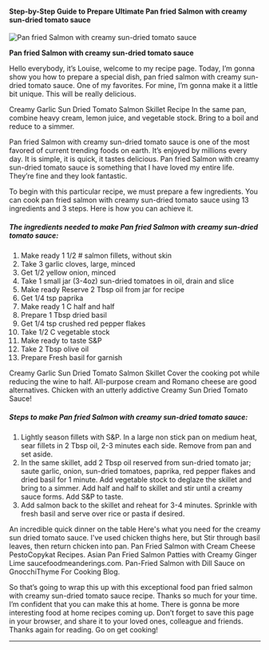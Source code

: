             

#### Step-by-Step Guide to Prepare Ultimate Pan fried Salmon with creamy sun-dried tomato sauce

![Pan fried Salmon with creamy sun-dried tomato sauce](https://img-global.cpcdn.com/recipes/9a0b3db184c110e8/751x532cq70/pan-fried-salmon-with-creamy-sun-dried-tomato-sauce-recipe-main-photo.jpg)

**Pan fried Salmon with creamy sun-dried tomato sauce**

Hello everybody, it’s Louise, welcome to my recipe page. Today, I’m gonna show you how to prepare a special dish, pan fried salmon with creamy sun-dried tomato sauce. One of my favorites. For mine, I’m gonna make it a little bit unique. This will be really delicious.

Creamy Garlic Sun Dried Tomato Salmon Skillet Recipe In the same pan, combine heavy cream, lemon juice, and vegetable stock. Bring to a boil and reduce to a simmer.

Pan fried Salmon with creamy sun-dried tomato sauce is one of the most favored of current trending foods on earth. It’s enjoyed by millions every day. It is simple, it is quick, it tastes delicious. Pan fried Salmon with creamy sun-dried tomato sauce is something that I have loved my entire life. They’re fine and they look fantastic.

To begin with this particular recipe, we must prepare a few ingredients. You can cook pan fried salmon with creamy sun-dried tomato sauce using 13 ingredients and 3 steps. Here is how you can achieve it.

##### The ingredients needed to make Pan fried Salmon with creamy sun-dried tomato sauce:

1.  Make ready 1 1/2 # salmon fillets, without skin
2.  Take 3 garlic cloves, large, minced
3.  Get 1/2 yellow onion, minced
4.  Take 1 small jar (3-4oz) sun-dried tomatoes in oil, drain and slice
5.  Make ready Reserve 2 Tbsp oil from jar for recipe
6.  Get 1/4 tsp paprika
7.  Make ready 1 C half and half
8.  Prepare 1 Tbsp dried basil
9.  Get 1/4 tsp crushed red pepper flakes
10.  Take 1/2 C vegetable stock
11.  Make ready to taste S&P
12.  Take 2 Tbsp olive oil
13.  Prepare Fresh basil for garnish

Creamy Garlic Sun Dried Tomato Salmon Skillet Cover the cooking pot while reducing the wine to half. All-purpose cream and Romano cheese are good alternatives. Chicken with an utterly addictive Creamy Sun Dried Tomato Sauce!

##### Steps to make Pan fried Salmon with creamy sun-dried tomato sauce:

1.  Lightly season fillets with S&P. In a large non stick pan on medium heat, sear fillets in 2 Tbsp oil, 2-3 minutes each side. Remove from pan and set aside.
2.  In the same skillet, add 2 Tbsp oil reserved from sun-dried tomato jar; saute garlic, onion, sun-dried tomatoes, paprika, red pepper flakes and dried basil for 1 minute. Add vegetable stock to deglaze the skillet and bring to a simmer. Add half and half to skillet and stir until a creamy sauce forms. Add S&P to taste.
3.  Add salmon back to the skillet and reheat for 3-4 minutes. Sprinkle with fresh basil and serve over rice or pasta if desired.

An incredible quick dinner on the table Here's what you need for the creamy sun dried tomato sauce. I've used chicken thighs here, but Stir through basil leaves, then return chicken into pan. Pan Fried Salmon with Cream Cheese PestoCopykat Recipes. Asian Pan Fried Salmon Patties with Creamy Ginger Lime saucefoodmeanderings.com. Pan-Fried Salmon with Dill Sauce on GnocchiThyme For Cooking Blog.

So that’s going to wrap this up with this exceptional food pan fried salmon with creamy sun-dried tomato sauce recipe. Thanks so much for your time. I’m confident that you can make this at home. There is gonna be more interesting food at home recipes coming up. Don’t forget to save this page in your browser, and share it to your loved ones, colleague and friends. Thanks again for reading. Go on get cooking!

* * *